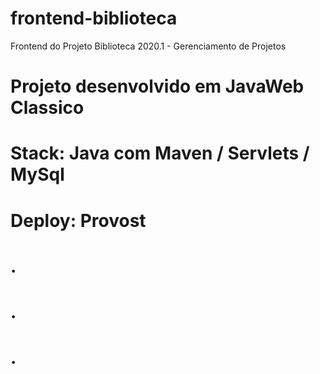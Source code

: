 # frontend-biblioteca
Frontend do Projeto Biblioteca 2020.1  -  Gerenciamento de Projetos

# Projeto desenvolvido em JavaWeb Classico

# Stack: Java com Maven / Servlets / MySql
# Deploy: Provost

# . 
# . 
# .
